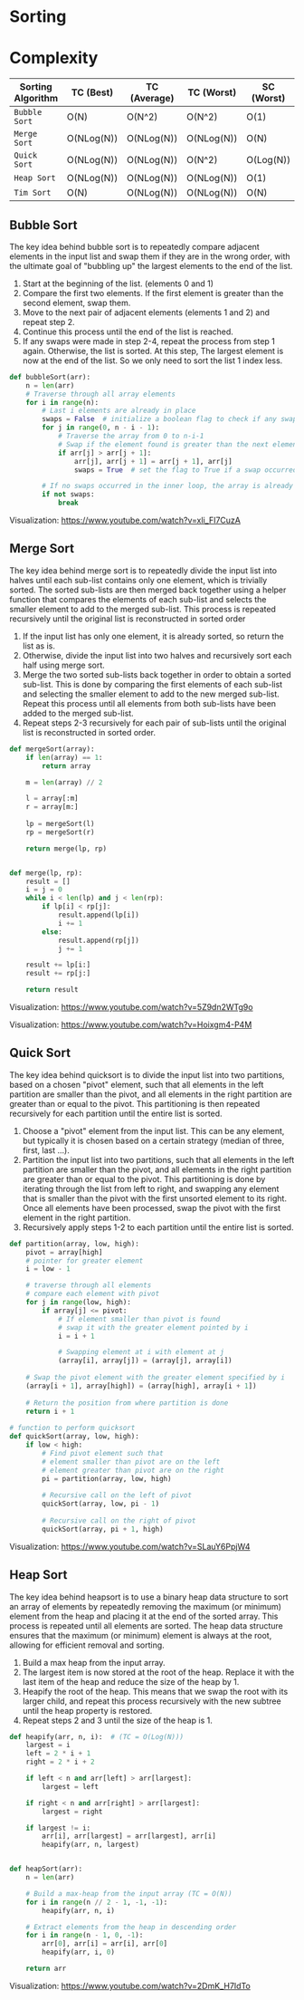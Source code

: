 # Sorting
# Complexity
| Sorting Algorithm | TC (Best) | TC (Average) | TC (Worst) | SC (Worst) | Stable |
| --- | --- | --- | --- | --- | --- |
| `Bubble Sort` | O(N) | O(N^2) | O(N^2) | O(1) | Yes |
| `Merge Sort` | O(NLog(N)) | O(NLog(N)) | O(NLog(N)) | O(N) | Yes |
| `Quick Sort` | O(NLog(N)) | O(NLog(N)) | O(N^2) | O(Log(N)) | No |
| `Heap Sort` | O(NLog(N)) | O(NLog(N)) | O(NLog(N)) | O(1) | No |
| `Tim Sort` | O(N) | O(NLog(N)) | O(NLog(N)) | O(N) | Yes |


## Bubble Sort
The key idea behind bubble sort is to repeatedly compare adjacent elements in the input list and swap them if they are in the wrong order, with the ultimate goal of "bubbling up" the largest elements to the end of the list.

1. Start at the beginning of the list. (elements 0 and 1)
2. Compare the first two elements. If the first element is greater than the second element, swap them.
3. Move to the next pair of adjacent elements (elements 1 and 2) and repeat step 2.
4. Continue this process until the end of the list is reached.
5. If any swaps were made in step 2-4, repeat the process from step 1 again. Otherwise, the list is sorted. At this step, The largest element is now at the end of the list. So we only need to sort the list 1 index less.

```python
def bubbleSort(arr):
    n = len(arr)
    # Traverse through all array elements
    for i in range(n):
        # Last i elements are already in place
        swaps = False  # initialize a boolean flag to check if any swaps occurred
        for j in range(0, n - i - 1):
            # Traverse the array from 0 to n-i-1
            # Swap if the element found is greater than the next element
            if arr[j] > arr[j + 1]:
                arr[j], arr[j + 1] = arr[j + 1], arr[j]
                swaps = True  # set the flag to True if a swap occurred

        # If no swaps occurred in the inner loop, the array is already sorted
        if not swaps:
            break
```

Visualization: https://www.youtube.com/watch?v=xli_FI7CuzA

## Merge Sort
The key idea behind merge sort is to repeatedly divide the input list into halves until each sub-list contains only one element, which is trivially sorted. The sorted sub-lists are then merged back together using a helper function that compares the elements of each sub-list and selects the smaller element to add to the merged sub-list. This process is repeated recursively until the original list is reconstructed in sorted order

1. If the input list has only one element, it is already sorted, so return the list as is.
2. Otherwise, divide the input list into two halves and recursively sort each half using merge sort.
3. Merge the two sorted sub-lists back together in order to obtain a sorted sub-list. This is done by comparing the first elements of each sub-list and selecting the smaller element to add to the new merged sub-list. Repeat this process until all elements from both sub-lists have been added to the merged sub-list.
4. Repeat steps 2-3 recursively for each pair of sub-lists until the original list is reconstructed in sorted order.

```python
def mergeSort(array):
    if len(array) == 1:
        return array

    m = len(array) // 2

    l = array[:m]
    r = array[m:]
    
    lp = mergeSort(l)
    rp = mergeSort(r)

    return merge(lp, rp)


def merge(lp, rp):
    result = []
    i = j = 0
    while i < len(lp) and j < len(rp):
        if lp[i] < rp[j]: 
            result.append(lp[i])
            i += 1
        else:
            result.append(rp[j])
            j += 1

    result += lp[i:]
    result += rp[j:]

    return result 
```

Visualization: https://www.youtube.com/watch?v=5Z9dn2WTg9o

Visualization: https://www.youtube.com/watch?v=Hoixgm4-P4M

## Quick Sort
The key idea behind quicksort is to divide the input list into two partitions, based on a chosen "pivot" element, such that all elements in the left partition are smaller than the pivot, and all elements in the right partition are greater than or equal to the pivot. This partitioning is then repeated recursively for each partition until the entire list is sorted.

1. Choose a "pivot" element from the input list. This can be any element, but typically it is chosen based on a certain strategy (median of three, first, last ...).
2. Partition the input list into two partitions, such that all elements in the left partition are smaller than the pivot, and all elements in the right partition are greater than or equal to the pivot. This partitioning is done by iterating through the list from left to right, and swapping any element that is smaller than the pivot with the first unsorted element to its right. Once all elements have been processed, swap the pivot with the first element in the right partition.
3. Recursively apply steps 1-2 to each partition until the entire list is sorted.

```python
def partition(array, low, high):
    pivot = array[high]
    # pointer for greater element
    i = low - 1

    # traverse through all elements
    # compare each element with pivot
    for j in range(low, high):
        if array[j] <= pivot:
            # If element smaller than pivot is found
            # swap it with the greater element pointed by i
            i = i + 1

            # Swapping element at i with element at j
            (array[i], array[j]) = (array[j], array[i])
 
    # Swap the pivot element with the greater element specified by i
    (array[i + 1], array[high]) = (array[high], array[i + 1])
 
    # Return the position from where partition is done
    return i + 1
 
# function to perform quicksort
def quickSort(array, low, high):
    if low < high:
        # Find pivot element such that
        # element smaller than pivot are on the left
        # element greater than pivot are on the right
        pi = partition(array, low, high)
 
        # Recursive call on the left of pivot
        quickSort(array, low, pi - 1)
 
        # Recursive call on the right of pivot
        quickSort(array, pi + 1, high)
```

Visualization: https://www.youtube.com/watch?v=SLauY6PpjW4

## Heap Sort
The key idea behind heapsort is to use a binary heap data structure to sort an array of elements by repeatedly removing the maximum (or minimum) element from the heap and placing it at the end of the sorted array. This process is repeated until all elements are sorted. The heap data structure ensures that the maximum (or minimum) element is always at the root, allowing for efficient removal and sorting.

1. Build a max heap from the input array.
2. The largest item is now stored at the root of the heap. Replace it with the last item of the heap and reduce the size of the heap by 1.
3. Heapify the root of the heap. This means that we swap the root with its larger child, and repeat this process recursively with the new subtree until the heap property is restored.
4. Repeat steps 2 and 3 until the size of the heap is 1.

```python
def heapify(arr, n, i):  # (TC = O(Log(N)))
    largest = i
    left = 2 * i + 1
    right = 2 * i + 2

    if left < n and arr[left] > arr[largest]:
        largest = left

    if right < n and arr[right] > arr[largest]:
        largest = right

    if largest != i:
        arr[i], arr[largest] = arr[largest], arr[i]
        heapify(arr, n, largest)


def heapSort(arr):
    n = len(arr)

    # Build a max-heap from the input array (TC = O(N))
    for i in range(n // 2 - 1, -1, -1):
        heapify(arr, n, i)

    # Extract elements from the heap in descending order
    for i in range(n - 1, 0, -1):
        arr[0], arr[i] = arr[i], arr[0]
        heapify(arr, i, 0)

    return arr
```

Visualization: https://www.youtube.com/watch?v=2DmK_H7IdTo
